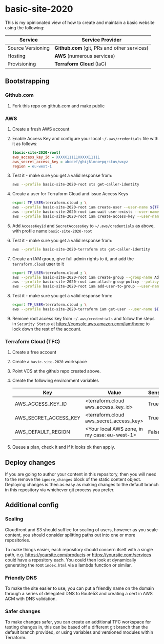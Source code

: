 # basic-site-2020

This is my opinionated view of how to create and maintain a basic website using the following:

Service | Service Provider
---|---
Source Versioning | **Github.com** (git, PRs and other services)
Hosting | **AWS** (numerous services)
Provisioning | **Terraform Cloud** (IaC)

## Bootstrapping

### Github.com

1. Fork this repo on github.com and make public

### AWS

1. Create a fresh AWS account
1. Enable Access Key and configure your local `~/.aws/credentials` file with it as follows:

    ```ini
    [basic-site-2020-root]
    aws_access_key_id = XXXXX11111XXXXX11111
    aws_secret_access_key = abcdef/ghijklmno+pqrstuv/wxyz
    region = eu-west-1
    ```

1. Test it - make sure you get a valid response from:

    ```bash
    aws --profile basic-site-2020-root sts get-caller-identity
    ```

1. Create a user for Terraform Cloud and issue Access Keys

    ```bash
    export TF_USER=terraform.cloud ; \
    aws --profile basic-site-2020-root iam create-user --user-name ${TF_USER} && \
    aws --profile basic-site-2020-root iam wait user-exists --user-name ${TF_USER} && \
    aws --profile basic-site-2020-root iam create-access-key --user-name ${TF_USER}
    ```

1. Add `AccessKeyId` and `SecretAccessKey` to `~/.aws/credentials` as above, with profile name `basic-site-2020-root`
1. Test it - make sure you get a valid response from:

    ```bash
    aws --profile basic-site-2020-terraform sts get-caller-identity
    ```

1. Create an IAM group, give full admin rights to it, and add the `terraform.cloud` user to it

    ```bash
    export TF_USER=terraform.cloud ; \
    aws --profile basic-site-2020-root iam create-group --group-name Admins && \
    aws --profile basic-site-2020-root iam attach-group-policy --policy-arn arn:aws:iam::aws:policy/AdministratorAccess --group-name Admins && \
    aws --profile basic-site-2020-root iam add-user-to-group --user-name ${TF_USER} --group-name Admins
    ```

1. Test it - make sure you get a valid response from:

    ```bash
    export TF_USER=terraform.cloud ; \
    aws --profile basic-site-2020-terraform iam get-user --user-name ${TF_USER}
    ```

1. Remove root access key from `~/.aws/credentials` and follow the steps in `Security Status` at
https://console.aws.amazon.com/iam/home to lock down the rest of the account.

### Terraform Cloud (TFC)

1. Create a free account
1. Create a `basic-site-2020` workspace
1. Point VCS at the github repo created above.
1. Create the following environment variables

    Key | Value | Sensitive
    ---|---|---
    AWS_ACCESS_KEY_ID | <terraform.cloud aws_access_key_id> | True
    AWS_SECRET_ACCESS_KEY | <terraform.cloud aws_secret_access_key> | True
    AWS_DEFAULT_REGION | <Your local AWS zone, in my case: eu-west-1> | False

1. Queue a plan, check it and if it looks ok then apply.

## Deploy changes

If you are going to author your content in this repository, then you will need to the remove the `ignore_changes` block
of the static content object.  Deploying changes is then as easy as making changes to the default branch in this
repository via whichever git process you prefer.

## Additional config

### Scaling

Cloudfront and S3 should suffice for scaling of users, however as you scale content, you should consider splitting paths
out into one or more repositories.

To make things easier, each repository should concern itself with a single path, e.g.
<https://yoursite.com/products> or <https://yoursite.com/services> could have a repository each. You could then look at
dynamically generating the root `index.html` via a lambda function or similar.

### Friendly DNS

To make the site easier to use, you can put a friendly name on the domain through a series of delegated DNS to Route53
and creating a cert in AWS ACM with DNS validation.

### Safer changes

To make changes safer, you can create an additional TFC workspace for testing changes in, this can be based off a
different git branch than the default branch provided, or using variables and versioned modules within Terraform.

